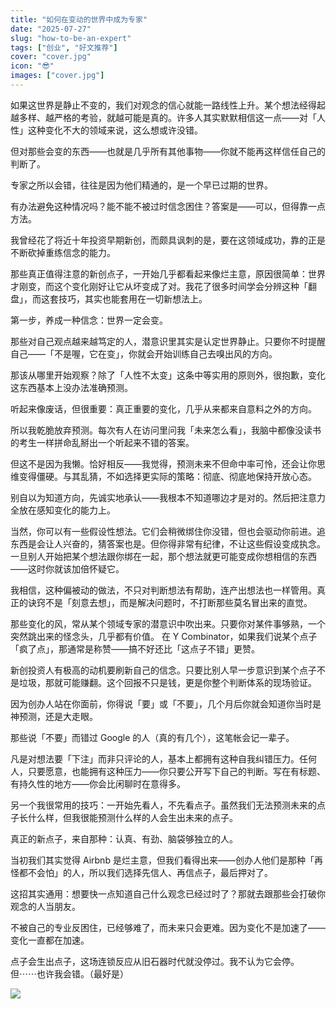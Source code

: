 ```yaml
---
title: "如何在变动的世界中成为专家"
date: "2025-07-27"
slug: "how-to-be-an-expert"
tags: ["创业", "好文推荐"]
cover: "cover.jpg"
icon: "😎"
images: ["cover.jpg"]
---
```

如果这世界是静止不变的，我们对观念的信心就能一路线性上升。某个想法经得起越多样、越严格的考验，就越可能是真的。许多人其实默默相信这一点——对「人性」这种变化不大的领域来说，这么想或许没错。



但对那些会变的东西——也就是几乎所有其他事物——你就不能再这样信任自己的判断了。



专家之所以会错，往往是因为他们精通的，是一个早已过期的世界。



有办法避免这种情况吗？能不能不被过时信念困住？答案是——可以，但得靠一点方法。



我曾经花了将近十年投资早期新创，而颇具讽刺的是，要在这领域成功，靠的正是不断砍掉重练信念的能力。



那些真正值得注意的新创点子，一开始几乎都看起来像烂主意，原因很简单：世界才刚变，而这个变化刚好让它从坏变成了对。我花了很多时间学会分辨这种「翻盘」，而这套技巧，其实也能套用在一切新想法上。



第一步，养成一种信念：世界一定会变。



那些对自己观点越来越笃定的人，潜意识里其实是认定世界静止。只要你不时提醒自己——「不是喔，它在变」，你就会开始训练自己去嗅出风的方向。



那该从哪里开始观察？除了「人性不太变」这条中等实用的原则外，很抱歉，变化这东西基本上没办法准确预测。



听起来像废话，但很重要：真正重要的变化，几乎从来都来自意料之外的方向。



所以我乾脆放弃预测。每次有人在访问里问我「未来怎么看」，我脑中都像没读书的考生一样拼命乱掰出一个听起来不错的答案。



但这不是因为我懒。恰好相反——我觉得，预测未来不但命中率可怜，还会让你思维变得僵硬。与其乱猜，不如选择更实际的策略：彻底、彻底地保持开放心态。



别自以为知道方向，先诚实地承认——我根本不知道哪边才是对的。然后把注意力全放在感知变化的能力上。



当然，你可以有一些假设性想法。它们会稍微绑住你没错，但也会驱动你前进。追东西是会让人兴奋的，猜答案也是。但你得非常有纪律，不让这些假设变成执念。
一旦别人开始把某个想法跟你绑在一起，那个想法就更可能变成你想相信的东西——这时你就该加倍怀疑它。



我相信，这种偏被动的做法，不只对判断想法有帮助，连产出想法也一样管用。真正的诀窍不是「刻意去想」，而是解决问题时，不打断那些莫名冒出来的直觉。



那些变化的风，常从某个领域专家的潜意识中吹出来。只要你对某件事够熟，一个突然跳出来的怪念头，几乎都有价值。
在 Y Combinator，如果我们说某个点子「疯了点」，那通常是称赞——搞不好还比「这点子不错」更赞。



新创投资人有极高的动机要刷新自己的信念。只要比别人早一步意识到某个点子不是垃圾，那就可能赚翻。这个回报不只是钱，更是你整个判断体系的现场验证。



因为创办人站在你面前，你得说「要」或「不要」，几个月后你就会知道你当时是神预测，还是大走眼。



那些说「不要」而错过 Google 的人（真的有几个），这笔帐会记一辈子。



凡是对想法要「下注」而非只评论的人，基本上都拥有这种自我纠错压力。任何人，只要愿意，也能拥有这种压力——你只要公开写下自己的判断。写在有标题、有持久性的地方——你会比闲聊时在意得多。



另一个我很常用的技巧：一开始先看人，不先看点子。虽然我们无法预测未来的点子长什么样，但我很能预测什么样的人会生出未来的点子。



真正的新点子，来自那种：认真、有劲、脑袋够独立的人。



当初我们其实觉得 Airbnb 是烂主意，但我们看得出来——创办人他们是那种「再怪都不会怕」的人，所以我们选择先信人、再信点子，最后押对了。



这招其实通用：想要快一点知道自己什么观念已经过时了？那就去跟那些会打破你观念的人当朋友。



不被自己的专业反困住，已经够难了，而未来只会更难。因为变化不是加速了——变化一直都在加速。



点子会生出点子，这场连锁反应从旧石器时代就没停过。我不认为它会停。
但⋯⋯也许我会错。（最好是）




![](https://prod-files-secure.s3.us-west-2.amazonaws.com/112d0858-5090-4d34-a606-b75eb8d65fd2/46476355-9cf3-4e99-9b7a-3531bc426380/1000202064.png?X-Amz-Algorithm=AWS4-HMAC-SHA256&X-Amz-Content-Sha256=UNSIGNED-PAYLOAD&X-Amz-Credential=ASIAZI2LB466YGH6CDH4%2F20251006%2Fus-west-2%2Fs3%2Faws4_request&X-Amz-Date=20251006T053205Z&X-Amz-Expires=3600&X-Amz-Security-Token=IQoJb3JpZ2luX2VjEO3%2F%2F%2F%2F%2F%2F%2F%2F%2F%2FwEaCXVzLXdlc3QtMiJFMEMCIAo1lQTaKCPzDPFESIsy5qcu0QWzogL%2Fbe%2F4ngCMMU96Ah81Luu25sU%2B34b2VIBOUUdaNj%2FuD8aIraqBZzArpDgRKogECIb%2F%2F%2F%2F%2F%2F%2F%2F%2F%2FwEQABoMNjM3NDIzMTgzODA1IgwTMF56kHXVqRMZZd0q3ANoXN%2BiPwXIoN0pUJ9X3RLabcghZlR7m7miWLe5xOlfpAKySaLqY4uqcSudBHYvOHeoSch1U8e56bjzGKsbv%2F4%2FPiL8WH83ctuBU1XkY0GbXR%2B97gmgZvB1%2FluHgNxmTcilV2G3jYFAvPsOGltSqVLTnrawAbo%2BxRGAZ6L5Ua7dMesKn%2B0DBd%2FC0Gqi%2FXsxDbeq22i8YJV8ovDV3U03Q2KcQbMcrr86xTFxDfEbzl63W7PwlSaQtwp6fUAfBM%2FgrjjXxdz85aDDuXYI4ep%2BG5QNS8Cwy%2BLhMlYkjhLYILT%2BhGBxjgGk0lCMlJdSPsFqtm%2Bay2P%2BruxMc%2Bs%2Bnx25iXqKx39GpivMob%2BgrGKdsVhX008zNWn48ZR31AJug01MzrrKNp%2FmR2Nra1XwxSjgGks%2BQy0J6MrV8dRSS2zk5i9rfVyFiA0kep%2BEiEQEHy3Rshdh3DBZj0WIuy7fSUev4FhXT%2BPISBOwC%2BQe6j2gks3QDAyIaEmA6buQVUAezZ58uQBswLWaT3qkU120GpsaJvEPZTT8MQpvjE8kv7bnuaL5PomL%2BY2y%2FImDAHu95%2FUrHkVKUziaxprePPkitLP4fuc3WRq%2BZ%2FpXbd8UqIg4U%2BE4KHUMyBpKH%2FtmoDmyvTD0jY3HBjqnAfDn2lu%2F%2FXTbZrBho0tnj0%2Bb6iE0Y5A4Eauwb%2Fy%2Bix6D95VsKzc7%2FcgPBXdGJ2bvv19%2Fu%2FX1Vh2Q5DfMfiBhBz1FKDIyDCm66JOacxFwsIuBf%2Fp29lFvsnG31QoiQABas6Se0NJn0vIBHD0zqgycfme1FVoWl468K%2BJkTYbmd1Ymu71cem0fpEq8VVVtrtN%2B7IjMIk6aADcnO5BGvG2xb5Pk8JmFFFdM&X-Amz-Signature=465cd0752172ced22d72c517fe5cfd66e6edf8f3edb26db303774f36c3df5703&X-Amz-SignedHeaders=host&x-amz-checksum-mode=ENABLED&x-id=GetObject)

